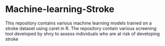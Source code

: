 # Machine-learning-Stroke
This repository contains various machine learning models trained on a stroke dataset using caret in R. The repository contain various screening tool developed by shny to assess individuals who are at risk of developing stroke 
